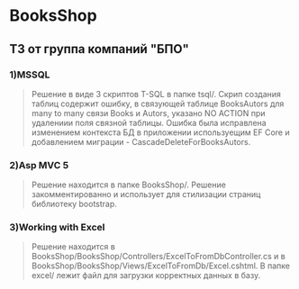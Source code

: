 # BooksShop
## ТЗ от группа компаний "БПО" 

### 1)MSSQL
>Решение в виде 3 скриптов T-SQL в папке tsql/. Скрип создания таблиц содержит ошибку, в связующей таблице BooksAutors для many to many связи Books и Autors, указано NO ACTION при удалениии поля связной таблицы. Ошибка была исправлена изменением контекста БД в приложении используещим EF Core и добавлением миграции - CascadeDeleteForBooksAutors. 
 
### 2)Asp MVC 5 
>Решение находится в папке BooksShop/. Решение закомментированно и использует для стилизации страниц библиотеку bootstrap. 
 
### 3)Working with Excel 
>Решение находится в BooksShop/BooksShop/Controllers/ExсelToFromDbController.cs и в BooksShop/BooksShop/Views/ExcelToFromDb/Excel.cshtml. В папке excel/ лежит файл для загрузки корректных данных в базу.
